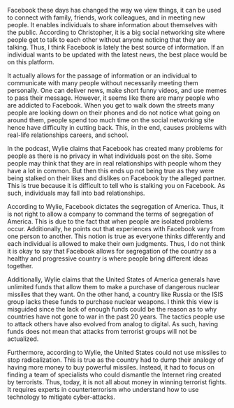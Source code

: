 Facebook these days has changed the way we view things, it can be used to connect with family, friends, work colleagues, and in meeting new people.  It enables individuals to share information about themselves with the public. According to Christopher, it is a big social networking site where people get to talk to each other without anyone noticing that they are talking. Thus, I think Facebook is lately the best source of information. If an individual wants to be updated with the latest news, the best place would be on this platform.</p> 
 It actually allows for the passage of information or an individual to communicate with many people without necessarily meeting them personally. One can deliver news, make short funny videos, and use memes to pass their message. However, it seems like there are many people who are addicted to Facebook. When you get to walk down the streets many people are looking down on their phones and do not notice what going on around them, people spend too much time on the social networking site hence have difficulty in cutting back. This, in the end, causes problems with real-life relationships careers, and school.</p>
In the podcast, Wylie claims that Facebook has created many problems for people as there is no privacy in what individuals post on the site. Some people may think that they are in real relationships with people whom they have a lot in common. But then this ends up not being true as they were being stalked on their likes and dislikes on Facebook by the alleged partner. This is true because it is difficult to tell who is stalking you on Facebook. As such, individuals may fall into bad relationships.</p>
According to Wylie, Facebook dictates the segregation of America. Thus, it is not right to allow a company to command the terms of segregation of America. This is due to the fact that when people are isolated problems occur. Additionally, he points out that experiences with Facebook vary from one person to another. This notion is true as everyone thinks differently and each individual is allowed to make their own judgments. Thus, I do not think it is okay to say that Facebook allows for segregation of the country as a healthy and progressive country is where people bring different ideas together.</p> 
Additionally, Wylie claims that the United States of America generals have unlimited funds that allow them to make a purchase of dangerous nuclear missiles that they want. On the other hand, a country like Russia or the ISIS group lacks these funds to purchase nuclear weapons. I think this view is misguided since the lack of enough funds could be the reason as to why countries have not gone to war in the past 20 years. The tactics people use to attack others have also evolved from analog to digital. As such, having funds does not mean that attacks from terrorist groups will not be actualized.</p> 
 Furthermore, according to Wylie, the United States could not use missiles to stop radicalization. This is true as the country had to dump their analogy of having more money to buy powerful missiles. Instead, it had to focus on finding a team of specialists who could dismantle the Internet ring created by terrorists. Thus, today, it is not all about money in winning terrorist fights. It requires experts in counterterrorism who understand how to use technology to mitigate cyber-attacks. 
